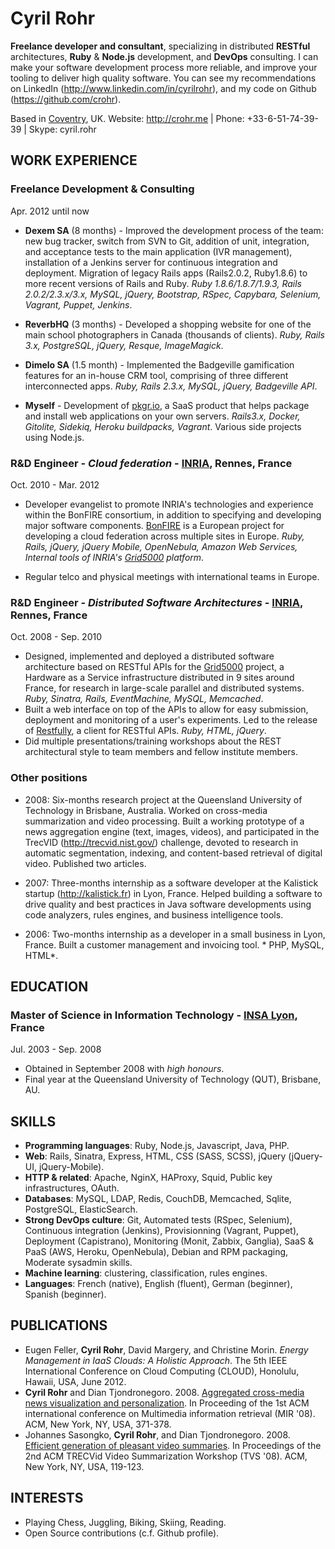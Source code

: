 
# Cyril Rohr

**Freelance developer and consultant**, specializing in distributed **RESTful** architectures, **Ruby** & **Node.js** development, and **DevOps** consulting. I can make your software development process more reliable, and improve your tooling to deliver high quality software. You can see my recommendations on LinkedIn (<http://www.linkedin.com/in/cyrilrohr>), and my code on Github (<https://github.com/crohr>).

Based in [Coventry](http://goo.gl/maps/dZLMO), UK. Website: <http://crohr.me> | Phone: +33-6-51-74-39-39 | Skype: cyril.rohr

## WORK EXPERIENCE

### Freelance Development & Consulting
Apr. 2012 until now

* **Dexem SA** (8 months) - Improved the development process of the team: new bug tracker, switch from SVN to Git, addition of unit, integration, and acceptance tests to the main application (IVR management), installation of a Jenkins server for continuous integration and deployment. Migration of legacy Rails apps (Rails2.0.2, Ruby1.8.6) to more recent versions of Rails and Ruby. *Ruby 1.8.6/1.8.7/1.9.3, Rails 2.0.2/2.3.x/3.x, MySQL, jQuery, Bootstrap, RSpec, Capybara, Selenium, Vagrant, Puppet, Jenkins*.

* **ReverbHQ** (3 months) - Developed a shopping website for one of the main school photographers in Canada (thousands of clients). *Ruby, Rails 3.x, PostgreSQL, jQuery, Resque, ImageMagick*.

* **Dimelo SA** (1.5 month) - Implemented the Badgeville gamification features for an in-house CRM tool, comprising of three different interconnected apps. *Ruby, Rails 2.3.x, MySQL, jQuery, Badgeville API*.

* **Myself** - Development of [pkgr.io](http://pkgr.io), a SaaS product that helps package and install web applications on your own servers. *Rails3.x, Docker, Gitolite, Sidekiq, Heroku buildpacks, Vagrant*. Various side projects using Node.js.

### R&D Engineer - *Cloud federation* - [INRIA](http://inria.fr), Rennes, France
Oct. 2010 - Mar. 2012

* Developer evangelist to promote INRIA's technologies and experience within the BonFIRE consortium, in addition to specifying and developing major software components. [BonFIRE](http://bonfire-project.eu) is a European project for developing a cloud federation across multiple sites in Europe. *Ruby, Rails, jQuery, jQuery Mobile, OpenNebula, Amazon Web Services, Internal tools of INRIA's [Grid5000](http://www.grid5000.fr) platform*.

* Regular telco and physical meetings with international teams in Europe.

### R&D Engineer - *Distributed Software Architectures* - [INRIA](http://inria.fr), Rennes, France
Oct. 2008 - Sep. 2010

* Designed, implemented and deployed a distributed software architecture based on RESTful APIs for the [Grid5000](http://www.grid5000.fr) project, a Hardware as a Service infrastructure distributed in 9 sites around France, for research in large-scale parallel and distributed systems. *Ruby, Sinatra, Rails, EventMachine, MySQL, Memcached*.
* Built a web interface on top of the APIs to allow for easy submission, deployment and monitoring of a user's experiments. Led to the release of [Restfully](http://github.com/crohr/restfully), a client for RESTful APIs. *Ruby, HTML, jQuery*.
* Did multiple presentations/training workshops about the REST architectural style to team members and fellow institute members.  

### Other positions

* 2008: Six-months research project at the Queensland University of
  Technology in Brisbane, Australia. Worked on cross-media summarization
  and video processing. Built a working prototype of a news aggregation
  engine (text, images, videos), and participated in the TrecVID
  (<http://trecvid.nist.gov/>) challenge, devoted to research in
  automatic segmentation, indexing, and content-based retrieval of
  digital video. Published two articles.

* 2007: Three-months internship as a software developer at the Kalistick
  startup (<http://kalistick.fr>) in Lyon, France. Helped building a
  software to drive quality and best practices in Java software
  developments using code analyzers, rules engines, and business
  intelligence tools.

* 2006: Two-months internship as a developer in a small business in
  Lyon, France. Built a customer management and invoicing tool. *
  PHP, MySQL, HTML*.


## EDUCATION
### Master of Science in Information Technology - [INSA Lyon](http://insa-lyon.fr/en), France
Jul. 2003 - Sep. 2008

* Obtained in September 2008 with *high honours*.
* Final year at the Queensland University of Technology (QUT), Brisbane, AU.


## SKILLS

* **Programming languages**: Ruby, Node.js, Javascript, Java, PHP.
* **Web**: Rails, Sinatra, Express, HTML, CSS (SASS, SCSS), jQuery (jQuery-UI, jQuery-Mobile).
* **HTTP & related**: Apache, NginX, HAProxy, Squid, Public key infrastructures, OAuth.
* **Databases**: MySQL, LDAP, Redis, CouchDB, Memcached, Sqlite, PostgreSQL, ElasticSearch.
* **Strong DevOps culture**: Git, Automated tests (RSpec, Selenium), Continuous integration (Jenkins), Provisionning (Vagrant, Puppet), Deployment (Capistrano), Monitoring (Monit, Zabbix, Ganglia), SaaS & PaaS (AWS, Heroku, OpenNebula), Debian and RPM packaging, Moderate sysadmin skills.
* **Machine learning**: clustering, classification, rules engines.
* **Languages**:
  French (native), English (fluent), German (beginner), Spanish (beginner).


## PUBLICATIONS

* Eugen Feller, **Cyril Rohr**, David Margery, and Christine Morin.
  *Energy Management in IaaS Clouds: A Holistic Approach*. The 5th IEEE
  International Conference on Cloud Computing (CLOUD), Honolulu, Hawaii,
  USA, June 2012.
* **Cyril Rohr** and Dian Tjondronegoro. 2008. [Aggregated cross-media news visualization and personalization](http://portal.acm.org/citation.cfm?id=1460157). In Proceeding of the 1st ACM international conference on Multimedia information retrieval (MIR '08). ACM, New York, NY, USA, 371-378.
* Johannes Sasongko, **Cyril Rohr**, and Dian Tjondronegoro. 2008. [Efficient generation of pleasant video summaries](http://portal.acm.org/citation.cfm?id=1463563.1463585). In Proceedings of the 2nd ACM TRECVid Video Summarization Workshop (TVS '08). ACM, New York, NY, USA, 119-123.


## INTERESTS

* Playing Chess, Juggling, Biking, Skiing, Reading.
* Open Source contributions (c.f. Github profile).

<!-- 
  Generate this documentation using:
  $ ronn -w --style print,all --manual="Cyril ROHR - CV" --html cyril-rohr.ronn && open cyril-rohr.html
-->